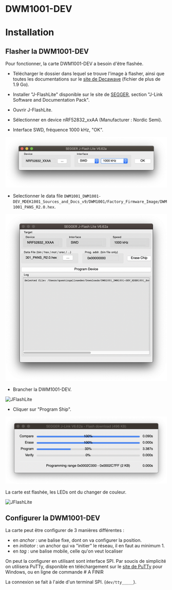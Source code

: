 # DWM1001-DEV


# Installation

## Flasher la DWM1001-DEV

Pour fonctionner, la carte DWM1001-DEV a besoin d'être flashée. 

* Télécharger le dossier dans lequel se trouve l'image à flasher, ainsi que toutes les documentations sur le [site de Decawave](https://www.decawave.com/1001-license/) (fichier de plus de 1.9 Go).

* Installer "J-FlashLite" disponible sur le site de [SEGGER](https://www.segger.com/downloads/jlink#J-LinkSoftwareAndDocumentationPack), section "J-Link Software and Documentation Pack".

* Ouvrir J-FlashLite.

* Sélectionner en device nRF52832_xxAA (Manufacturer : Nordic Semi).

* Interface SWD, fréquence 1000 kHz, "OK".

![JFlashLite](docs/img/JFlashLite1.png)

* Selectionner le data file ```DWM1001_DWM1001-DEV_MDEK1001_Sources_and_Docs_v9/DWM1001/Factory_Firmware_Image/DWM1001_PANS_R2.0.hex```.

![JFlashLite](docs/img/JFlashLite2.png)

* Brancher la DWM1001-DEV.

![JFlashLite](docs/img/DWM1001-DEV_flashed.png)

* Cliquer sur "Program Ship".

![JFlashLite](docs/img/JFlashLite3.png)

La carte est flashée, les LEDs ont du changer de couleur.

![JFlashLite](docs/img/DWM1001-DEV_plugged.png)


## Configurer la DWM1001-DEV

La carte peut être configurer de 3 manières différentes : 
- en *anchor* : une balise fixe, dont on va configurer la position.
- en *initiator* : un anchor qui va "initier" le réseau, il en faut au minimum 1.
- en *tag* : une balise mobile, celle qu'on veut localiser

On peut la configurer en utilisant sont interface SPI. Par soucis de simplicité on utilisera PuTTy, disponible en téléchargement sur le [site de PuTTy](https://putty.org) pour Windows, ou en ligne de commande # A FINIR

La connexion se fait à l'aide d'un terminal SPI. (```dev/tty_____```). 
